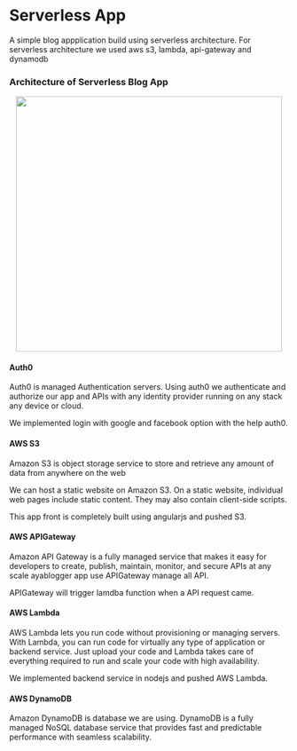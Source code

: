 # Serverless App
A simple blog appplication build using serverless architecture. 
For serverless architecture we used aws s3, lambda, api-gateway and dynamodb 

### Architecture of Serverless Blog App
<p align="center">
  <img width="480" height="460" src="https://raw.githubusercontent.com/mohamedsahadkp/serverless/master/resource/architecture.jpg">
</p>

#### Auth0
Auth0 is managed Authentication servers.
Using auth0 we authenticate and authorize our app and APIs with any identity provider running on any stack any device or cloud.

We implemented login with google and facebook option with the help auth0.

#### AWS S3
Amazon S3 is object storage service to store and retrieve any amount of data from anywhere on the web

We can host a static website on Amazon S3. On a static website, individual web pages include static content. 
They may also contain client-side scripts.

This app front is completely built using angularjs and pushed S3.

#### AWS APIGateway
Amazon API Gateway is a fully managed service that makes it easy for developers to create, publish, maintain, monitor, and secure APIs at any scale
ayablogger app use APIGateway manage all API.

APIGateway will trigger lamdba function when a API request came.

#### AWS Lambda
AWS Lambda lets you run code without provisioning or managing servers. With Lambda, you can run code for virtually any type of application or backend service. 
Just upload your code and Lambda takes care of everything required to run and scale your code with high availability.

We implemented backend service in nodejs and pushed AWS Lambda.

#### AWS DynamoDB
Amazon DynamoDB is database we are using.
DynamoDB is a fully managed NoSQL database service that provides fast and predictable performance with seamless scalability.
